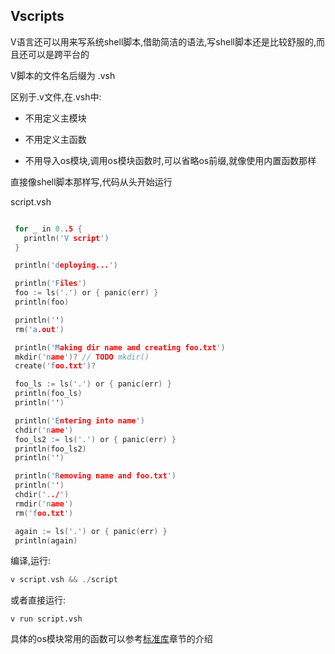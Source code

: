 ## Vscripts

V语言还可以用来写系统shell脚本,借助简洁的语法,写shell脚本还是比较舒服的,而且还可以是跨平台的

V脚本的文件名后缀为 .vsh

区别于.v文件,在.vsh中:

- 不用定义主模块

- 不用定义主函数

- 不用导入os模块,调用os模块函数时,可以省略os前缀,就像使用内置函数那样

直接像shell脚本那样写,代码从头开始运行

script.vsh

```c

 for _ in 0..5 {
   println('V script')
 }

 println('deploying...')

 println('Files')
 foo := ls('.') or { panic(err) }
 println(foo)

 println('')
 rm('a.out')

 println('Making dir name and creating foo.txt')
 mkdir('name')? // TODO mkdir()
 create('foo.txt')?

 foo_ls := ls('.') or { panic(err) }
 println(foo_ls)
 println('')

 println('Entering into name')
 chdir('name')
 foo_ls2 := ls('.') or { panic(err) }
 println(foo_ls2)
 println('')

 println('Removing name and foo.txt')
 println('')
 chdir('../')
 rmdir('name')
 rm('foo.txt')

 again := ls('.') or { panic(err) }
 println(again)

```

编译,运行:

```c
v script.vsh && ./script
```

或者直接运行:

```
v run script.vsh
```

具体的os模块常用的函数可以参考[标准库](stdlibrary.md)章节的介绍